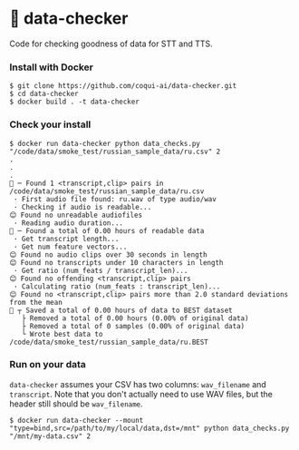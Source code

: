 # 🫠 data-checker

Code for checking goodness of data for STT and TTS.

### Install with Docker

```
$ git clone https://github.com/coqui-ai/data-checker.git
$ cd data-checker
$ docker build . -t data-checker
```

### Check your install

```
$ docker run data-checker python data_checks.py "/code/data/smoke_test/russian_sample_data/ru.csv" 2
.
.
.
👀 ─ Found 1 <transcript,clip> pairs in /code/data/smoke_test/russian_sample_data/ru.csv
 · First audio file found: ru.wav of type audio/wav
 · Checking if audio is readable...
😊 Found no unreadable audiofiles
 · Reading audio duration...
👀 ─ Found a total of 0.00 hours of readable data
 · Get transcript length...
 · Get num feature vectors...
😊 Found no audio clips over 30 seconds in length
😊 Found no transcripts under 10 characters in length
 · Get ratio (num_feats / transcript_len)...
😊 Found no offending <transcript,clip> pairs
 · Calculating ratio (num_feats : transcript_len)...
😊 Found no <transcript,clip> pairs more than 2.0 standard deviations from the mean
🎉 ┬ Saved a total of 0.00 hours of data to BEST dataset
   ├ Removed a total of 0.00 hours (0.00% of original data)
   ├ Removed a total of 0 samples (0.00% of original data)
   └ Wrote best data to /code/data/smoke_test/russian_sample_data/ru.BEST
```

### Run on your data

`data-checker` assumes your CSV has two columns: `wav_filename` and `transcript`. Note that you don't actually need to use WAV files, but the header still should be `wav_filename`.

```
$ docker run data-checker --mount "type=bind,src=/path/to/my/local/data,dst=/mnt" python data_checks.py "/mnt/my-data.csv" 2
```
